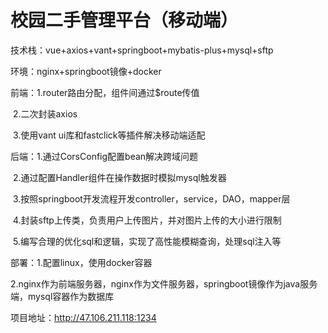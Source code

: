# 校园二手管理平台（移动端）

技术栈：vue+axios+vant+springboot+mybatis-plus+mysql+sftp

环境：nginx+springboot镜像+docker

前端：1.router路由分配，组件间通过$route传值

​			2.二次封装axios

​			3.使用vant ui库和fastclick等插件解决移动端适配

后端：1.通过CorsConfig配置bean解决跨域问题

​			2.通过配置Handler组件在操作数据时模拟mysql触发器

​			3.按照springboot开发流程开发controller，service，DAO，mapper层

​			4.封装sftp上传类，负责用户上传图片，并对图片上传的大小进行限制

​			5.编写合理的优化sql和逻辑，实现了高性能模糊查询，处理sql注入等

部署：1.配置linux，使用docker容器

​			2.nginx作为前端服务器，nginx作为文件服务器，springboot镜像作为java服务端，mysql容器作为数据库

项目地址：http://47.106.211.118:1234

